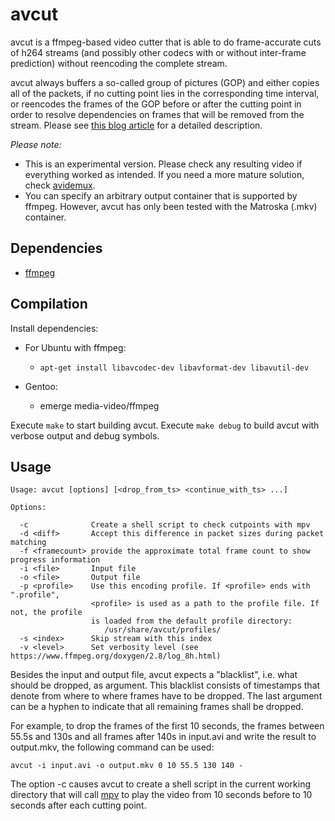 avcut
=====

avcut is a ffmpeg-based video cutter that is able to do frame-accurate cuts
of h264 streams (and possibly other codecs with or without inter-frame
prediction) without reencoding the complete stream.

avcut always buffers a so-called group of pictures (GOP) and either copies all
of the packets, if no cutting point lies in the corresponding time interval, or
reencodes the frames of the GOP before or after the cutting point in order to
resolve dependencies on frames that will be removed from the stream. Please
see [this blog article](http://kicherer.org/joomla/index.php/de/blog/42-avcut-frame-accurate-video-cutting-with-only-small-quality-loss)
for a detailed description.

_Please note:_

* This is an experimental version. Please check any resulting video if
  everything worked as intended. If you need a more mature solution, check
  [avidemux](http://fixounet.free.fr/avidemux/).
* You can specify an arbitrary output container that is supported by ffmpeg.
  However, avcut has only been tested with the Matroska (.mkv) container.

Dependencies
------------

* [ffmpeg](https://www.ffmpeg.org/)

Compilation
-----------

Install dependencies:

* For Ubuntu with ffmpeg:

  * `apt-get install libavcodec-dev libavformat-dev libavutil-dev`

* Gentoo:

  * emerge media-video/ffmpeg

Execute `make` to start building avcut. Execute `make debug` to build avcut with
verbose output and debug symbols.

Usage
-----

```
Usage: avcut [options] [<drop_from_ts> <continue_with_ts> ...]

Options:

  -c              Create a shell script to check cutpoints with mpv
  -d <diff>       Accept this difference in packet sizes during packet matching
  -f <framecount> provide the approximate total frame count to show progress information
  -i <file>       Input file
  -o <file>       Output file
  -p <profile>    Use this encoding profile. If <profile> ends with ".profile",
                  <profile> is used as a path to the profile file. If not, the profile
                  is loaded from the default profile directory:
                     /usr/share/avcut/profiles/
  -s <index>      Skip stream with this index
  -v <level>      Set verbosity level (see https://www.ffmpeg.org/doxygen/2.8/log_8h.html)
```

Besides the input and output file, avcut expects a "blacklist", i.e. what should
be dropped, as argument. This blacklist consists of timestamps that denote from
where to where frames have to be dropped. The last argument can be a hyphen to
indicate that all remaining frames shall be dropped.

For example, to drop the frames of the first 10 seconds, the frames between
55.5s and 130s and all frames after 140s in input.avi and write the result to
output.mkv, the following command can be used:

`avcut -i input.avi -o output.mkv 0 10 55.5 130 140 -`

The option -c causes avcut to create a shell script in the current working directory
that will call [mpv](https://mpv.io/) to play the video from 10 seconds before to
10 seconds after each cutting point.
